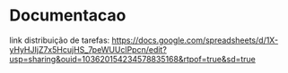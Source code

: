 # Documentacao

link distribuição de tarefas:
https://docs.google.com/spreadsheets/d/1X-yHyHJIjZ7x5HcujHS_7peWUUclPpcn/edit?usp=sharing&ouid=103620154234578835168&rtpof=true&sd=true
